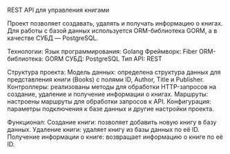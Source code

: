 REST API для управления книгами

Проект позволяет создавать, удалять и получать информацию о книгах. 
Для работы с базой данных используется ORM-библиотека GORM, а в качестве СУБД — PostgreSQL.

Технологии:
Язык программирования: Golang
Фреймворк: Fiber
ORM-библиотека: GORM
СУБД: PostgreSQL
Тип API: REST

Структура проекта:
Модель данных: определена структура данных для представления книги (Books) с полями ID, Author, Title и Publisher.
Контроллеры: реализованы методы для обработки HTTP-запросов на создание, удаление и получение информации о книгах.
Маршруты: настроены маршруты для обработки запросов к API.
Конфигурация: параметры подключения к базе данных и другие настройки проекта.

Функционал:
Создание книги: позволяет добавить новую книгу в базу данных.
Удаление книги: удаляет книгу из базы данных по её ID.
Получение информации о книге: возвращает информацию о книге по её ID.
